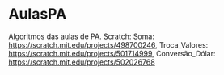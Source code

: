 # AulasPA

Algoritmos das aulas de PA.
Scratch:
 Soma: https://scratch.mit.edu/projects/498700246, Troca_Valores: https://scratch.mit.edu/projects/501714999, Conversão_Dólar:  https://scratch.mit.edu/projects/502026768
